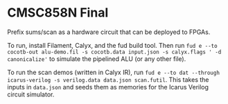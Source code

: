 # CMSC858N Final

Prefix sums/scan as a hardware circuit that can be deployed to FPGAs.

To run, install Filament, Calyx, and the fud build tool. Then run `fud e --to cocotb-out alu-demo.fil -s cocotb.data input.json -s calyx.flags ' -d canonicalize'` to simulate the pipelined ALU (or any other file).

To run the scan demos (written in Calyx IR), run `fud e --to dat --through icarus-verilog -s verilog.data data.json scan.futil`. This takes the inputs in `data.json` and seeds them as memories for the Icarus Verilog circuit simulator.